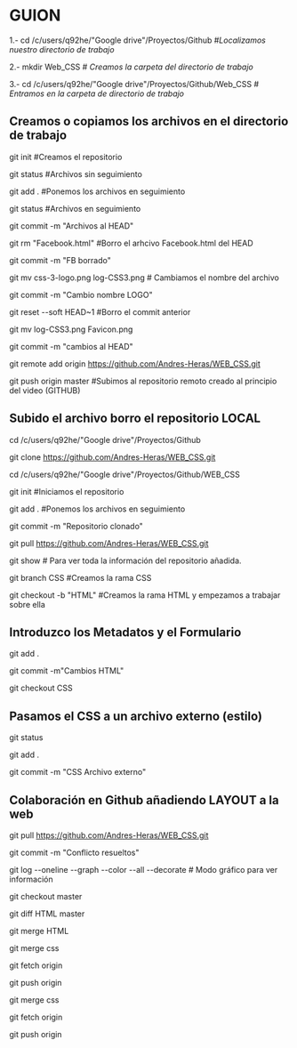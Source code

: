 # GUION

1.- cd /c/users/q92he/"Google drive"/Proyectos/Github #_Localizamos nuestro directorio de trabajo_

2.- mkdir Web_CSS # _Creamos la carpeta del directorio de trabajo_

3.- cd /c/users/q92he/"Google drive"/Proyectos/Github/Web_CSS # _Entramos en la carpeta de directorio de trabajo_

## Creamos o copiamos los archivos en el directorio de trabajo

git init #Creamos el repositorio


git status #Archivos sin seguimiento


git add . #Ponemos los archivos en seguimiento


git status #Archivos en seguimiento 


git commit -m "Archivos al HEAD"


git rm "Facebook.html" #Borro el arhcivo Facebook.html del HEAD


git commit -m "FB borrado"


git mv css-3-logo.png log-CSS3.png # Cambiamos el nombre del archivo


git commit -m "Cambio nombre LOGO"


git reset --soft HEAD~1 #Borro el commit anterior


git mv log-CSS3.png Favicon.png


git commit -m "cambios al HEAD"


git remote add origin https://github.com/Andres-Heras/WEB_CSS.git 


git push origin master #Subimos al repositorio remoto creado al principio del video (GITHUB)



## Subido el archivo borro el repositorio LOCAL


cd /c/users/q92he/"Google drive"/Proyectos/Github 


git clone https://github.com/Andres-Heras/WEB_CSS.git


cd /c/users/q92he/"Google drive"/Proyectos/Github/WEB_CSS


git init #Iniciamos el repositorio


git add . #Ponemos los archivos en seguimiento


git commit -m "Repositorio clonado" 


git pull  https://github.com/Andres-Heras/WEB_CSS.git


git show # Para ver toda la información del repositorio añadida.


git branch CSS #Creamos la rama CSS

git checkout -b "HTML" #Creamos la rama HTML y empezamos a trabajar sobre ella

## Introduzco los Metadatos y el Formulario


git add .


git commit -m"Cambios HTML"


git checkout CSS


## Pasamos el CSS a un archivo externo (estilo)


git status


git add .


git commit -m "CSS Archivo externo"


## Colaboración en Github añadiendo LAYOUT a la web


git pull  https://github.com/Andres-Heras/WEB_CSS.git


git  commit -m "Conflicto resueltos"


git log --oneline --graph --color --all --decorate # Modo gráfico para ver información


git checkout master


git diff HTML master


git merge HTML


git merge css


git fetch origin 


git push origin


git merge css


git fetch origin


git push origin








